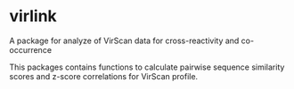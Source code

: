 # virlink
A package for analyze of VirScan data for cross-reactivity and co-occurrence

This packages contains functions to calculate pairwise sequence similarity scores and z-score correlations for VirScan profile.
